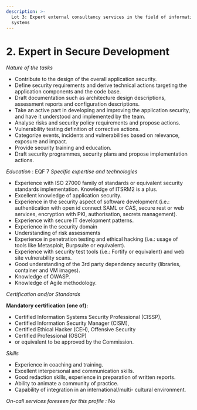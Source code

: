 ```yaml
---
description: >-
  Lot 3: Expert external consultancy services in the field of information
  systems
---
```


# 2. Expert in Secure Development

_Nature of the tasks_

* Contribute to the design of the overall application security.
* Define security requirements and derive technical actions targeting the application components and the code base.
* Draft documentation such as architecture design descriptions, assessment reports and configuration descriptions.
* Take an active part in developing and improving the application security, and have it understood and implemented by the team.
* Analyse risks and security policy requirements and propose actions.
* Vulnerability testing definition of corrective actions.
* Categorize events, incidents and vulnerabilities based on relevance, exposure and impact.
* Provide security training and education.
* Draft security programmes, security plans and propose implementation actions.

_Education_ : EQF 7 _Specific expertise and technologies_

* Experience with ISO 27000 family of standards or equivalent security standards implementation. Knowledge of ITSRM2 is a plus.
* Excellent knowledge of application security.
* Experience in the security aspect of software development (i.e.: authentication with open id connect SAML or CAS, secure rest or web services, encryption with PKI, authorisation, secrets management).
* Experience with secure IT development patterns.
* Experience in the security domain
* Understanding of risk assessments
* Experience in penetration testing and ethical hacking (i.e.: usage of tools like Metasploit, Burpsuite or equivalent).
* Experience with security test tools (i.e.: Fortify or equivalent) and web site vulnerability scans.
* Good understanding of the 3rd party dependency security (libraries, container and VM images).
* Knowledge of OWASP.
* Knowledge of Agile methodology.

_Certification and/or Standards_

**Mandatory certification (one of):**

* Certified Information Systems Security Professional (CISSP),
* Certified Information Security Manager (CISM),
* Certified Ethical Hacker (CEH), Offensive Security
* Certified Professional (OSCP)
* or equivalent to be approved by the Commission.

_Skills_

* Experience in coaching and training.
* Excellent interpersonal and communication skills.
* Good redaction skills, experience in preparation of written reports.
* Ability to animate a community of practice.
* Capability of integration in an international/multi- cultural environment.

_On-call services foreseen for this profile :_ No

